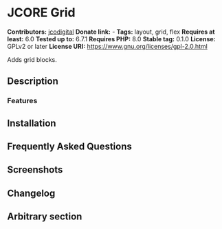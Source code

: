 # JCORE Grid

**Contributors:** [jcodigital](https://profiles.wordpress.org/jcodigital/)
**Donate link:** -
**Tags:** layout, grid, flex
**Requires at least:** 6.0
**Tested up to:** 6.7.1
**Requires PHP:** 8.0
**Stable tag:** 0.1.0
**License:** GPLv2 or later
**License URI:** https://www.gnu.org/licenses/gpl-2.0.html

Adds grid blocks.

## Description

### Features

## Installation

## Frequently Asked Questions

## Screenshots

## Changelog

## Arbitrary section
